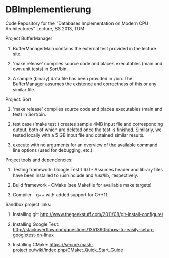 DBImplementierung
=================

Code Repository for the "Databases Implementation on Modern CPU Architectures" Lecture, SS 2013, TUM

Project BufferManager

1. BufferManagerMain contains the external test provided in the lecture site.

2. 'make release' compiles source code and places executables (main and own unit tests) in Sort/bin.

3. A sample (binary) data file has been provided in /bin. The BufferManager assumes the
existence and correctness of this or any similar file.



Project: Sort

1. 'make release' compiles source code and places executables (main and test) in Sort/bin.

2. test case ('make test') creates sample 4MB input file and corresponding output, both of which are deleted once the test is finished. Similarly, we tested locally with a 5 GB input file and obtained similar results.

3. execute with no arguments for an overview of the available command line options (used for debugging, etc.).



Project tools and dependencies:

1. Testing framework: Google Test 1.6.0 - Assumes header and library files have been installed to /usr/include and /usr/lib, respectively.

2. Build framework - CMake (see Makefile for available make targets)

3. Compiler - g++ with added support for C++11.



Sandbox project links:

1. Installing git: http://www.thegeekstuff.com/2011/08/git-install-configure/

2. Installing Google Test: http://stackoverflow.com/questions/13513905/how-to-easily-setup-googletest-on-linux

3. Installing CMake: https://secure.mash-project.eu/wiki/index.php/CMake:_Quick_Start_Guide
